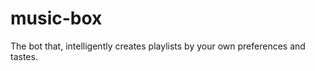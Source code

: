 music-box
=========

The bot that, intelligently creates playlists by your own preferences and tastes.
